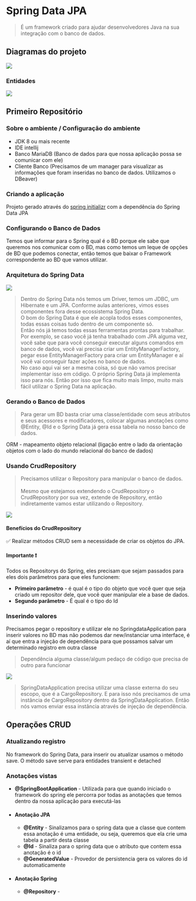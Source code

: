 # Spring Data JPA

> É um framework criado para ajudar desenvolvedores Java na sua integração com o banco de dados.

## Diagramas do projeto
<image src="./spring-data/desafio.png">

### Entidades
<image src="./spring-data/Entidades.png">

## Primeiro Repositório
### Sobre o ambiente / Configuração do ambiente

- JDK 8 ou mais recente
- IDE intellij
- Banco MariaDB (Banco de dados para que nossa aplicação possa se comunicar com ele)
- Cliente Banco (Precisamos de um manager para visualizar as informações que foram inseridas no banco de dados.
  Utilizamos o DBeaver)

### Criando a aplicação

Projeto gerado através do <a href="https://start.spring.io/">spring initializr</a> com a dependência do Spring Data JPA

### Configurando o Banco de Dados

Temos que informar para o Spring qual é o BD porque ele sabe que queremos nos comunicar com o BD,
mas como temos um leque de opções de BD que podemos conectar, então temos que baixar o Framework
correspondente ao BD que vamos utilizar.


### Arquitetura do Spring Data 

<image src="./spring-data/spring-data.png">

> Dentro do Spring Data nós temos um Driver, temos um JDBC, um Hibernate e um JPA. Conforme aulas anteriores, vimos esses componentes fora desse ecossistema Spring Data.<br>
O bom do Spring Data é que ele acopla todos esses componentes, todas essas coisas tudo dentro de um componente só.<br>
Então nós já temos todas essas ferramentas prontas para trabalhar. Por exemplo, se caso você já tenha trabalhado com JPA alguma vez, você sabe que para você conseguir executar alguns comandos em banco de dados, você vai precisa criar um EntityManagerFactory, pegar esse EntityManagerFactory para criar um EntityManager e aí você vai conseguir fazer ações no banco de dados.<br>
No caso aqui vai ser a mesma coisa, só que não vamos precisar implementar isso em código. O próprio Spring Data já implementa isso para nós. Então por isso que fica muito mais limpo, muito mais fácil utilizar o Spring Data na aplicação.

### Gerando o Banco de Dados

> Para gerar um BD basta criar uma classe/entidade com seus atributos e seus acessores e modificadores, colocar algumas anotações como @Entity, @Id e o Spring Data já gera essa tabela no nosso banco de dados.

ORM - mapeamento objeto relacional (ligação entre o lado da orientação objetos com o lado do mundo relacional do banco de dados)

### Usando CrudRepository
> Precisamos utilizar o Repository para manipular o banco de dados.<br><br>
> Mesmo que estejamos extendendo o CrudRepository o CrudRepository por sua vez, extende de Repository, então indiretamente vamos estar utilizando o Repository.

<image src="./spring-data/tipos-de-repositorios.png">

#### Benefícios do CrudRepository
✅ Realizar métodos CRUD sem a necessidade de criar os objetos do JPA.

#### Importante ❗
Todos os Repositorys do Spring, eles precisam que sejam passados para eles dois parâmetros para que eles funcionem:
  * **Primeiro parâmetro** - é qual é o tipo do objeto que você quer que seja criado um repositor dele, que você quer manipular ele a base de dados.
  * **Segundo parâmetro** - É qual é o tipo do Id


### Inserindo valores
Precisamos pegar o repository e utilizar ele no SpringdataApplication para inserir valores no BD mas
não podemos dar new/instanciar uma interface, é aí que entra a injeção de dependência para que possamos salvar um determinado registro em outra classe

> Dependência alguma classe/algum pedaço de código que precisa de outro para funcionar

<image src="./spring-data/injecao-de-dependencia.png">

> SpringDataApplication precisa utilizar uma classe externa do seu escopo, que é a CargoRepository.
> E para isso nós precisamos de uma instância de CargoRepository dentro da SpringDataApplication. Então nós vamos enviar essa instância através de injeção de dependência.

## Operações CRUD

### Atualizando registro
No framework do Spring Data, para inserir ou atualizar usamos o método save.
O método save serve para entidades transient e detached


### Anotações vistas

- **@SpringBootApplication** - Utilizada para que quando iniciado o framework do spring ele percorra por todas as
  anotações que
  temos dentro da nossa aplicação para executá-las

* #### Anotação JPA
  - **@Entity** - Sinalizamos para o spring data que a classe que contem essa anotação é uma entidade, ou seja, queremos que ela crie uma tabela a partir desta classe 
  - **@Id** - Sinaliza para o spring data que o atributo que contem essa anotação é o id
  - **@GeneratedValue** - Provedor de persistencia gera os valores do id automaticamente

* #### Anotação Spring
  - **@Repository** -